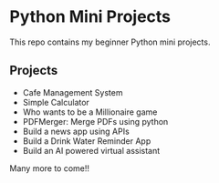 # Python Mini Projects

This repo contains my beginner Python mini projects.

## Projects

- Cafe Management System
- Simple Calculator
- Who wants to be a Millionaire game
- PDFMerger: Merge PDFs using python
- Build a news app using APIs
- Build a Drink Water Reminder App
- Build an AI powered virtual assistant

Many more to come!!
